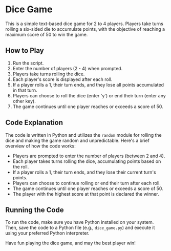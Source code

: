 # Dice Game

This is a simple text-based dice game for 2 to 4 players. Players take turns rolling a six-sided die to accumulate points, with the objective of reaching a maximum score of 50 to win the game.

## How to Play

1. Run the script.
2. Enter the number of players (2 - 4) when prompted.
3. Players take turns rolling the dice.
4. Each player's score is displayed after each roll.
5. If a player rolls a 1, their turn ends, and they lose all points accumulated in that turn.
6. Players can choose to roll the dice (enter 'y') or end their turn (enter any other key).
7. The game continues until one player reaches or exceeds a score of 50.

## Code Explanation

The code is written in Python and utilizes the `random` module for rolling the dice and making the game random and unpredictable. Here's a brief overview of how the code works:

- Players are prompted to enter the number of players (between 2 and 4).
- Each player takes turns rolling the dice, accumulating points based on the roll.
- If a player rolls a 1, their turn ends, and they lose their current turn's points.
- Players can choose to continue rolling or end their turn after each roll.
- The game continues until one player reaches or exceeds a score of 50.
- The player with the highest score at that point is declared the winner.

## Running the Code

To run the code, make sure you have Python installed on your system. Then, save the code to a Python file (e.g., `dice_game.py`) and execute it using your preferred Python interpreter.

Have fun playing the dice game, and may the best player win!
